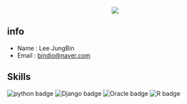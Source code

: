 <!-- 헤더부분(가운데 정렬을위해 html 문법사용) -->
<p align='center'>
  <a href="https://github.com/JBindio">
    <img src="https://capsule-render.vercel.app/api?type=waving&color=gradient&fontColor=FFFFFF&height=300&section=header&text=JungBin's%20Study&fontSize=50"/>
  </a>
</p>

## info
- Name : Lee JungBin
- Email : bindio@naver.com

## Skills
![python badge](https://img.shields.io/badge/Python-FFFFFF?style=for-the-badge&logo=python&logoColor=white)
![Django badge](https://img.shields.io/badge/Django-FFFFFF?style=for-the-badge&logo=django&logoColor=white)
![Oracle badge](https://img.shields.io/badge/Oracle-FFFFFF?style=for-the-badge&logo=Oracle&logoColor=white)
![R badge](https://img.shields.io/badge/R-FFFFFF?style=for-the-badge&logo=r&logoColor=white)


<!--
**JBindio/JBindio** is a ✨ _special_ ✨ repository because its `README.md` (this file) appears on your GitHub profile.

Here are some ideas to get you started:

- 🔭 I’m currently working on ...
- 🌱 I’m currently learning ...
- 👯 I’m looking to collaborate on ...
- 🤔 I’m looking for help with ...
- 💬 Ask me about ...
- 📫 How to reach me: ...
- 😄 Pronouns: ...
- ⚡ Fun fact: ...
-->
